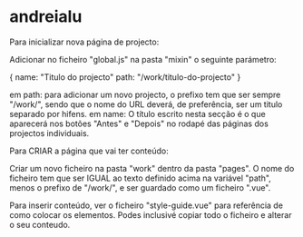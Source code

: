 # andreialu

Para inicializar nova página de projecto:

Adicionar no ficheiro "global.js" na pasta "mixin" o seguinte parámetro:

{
    name: "Titulo do projecto"
    path: "/work/titulo-do-projecto"
}

em path: para adicionar um novo projecto, o prefixo tem que ser sempre "/work/", sendo que o nome do URL deverá, de preferência, ser um titulo separado por hifens.
em name: O título escrito nesta secção é o que aparecerá nos botões "Antes" e "Depois" no rodapé das páginas dos projectos individuais.

Para CRIAR a página que vai ter conteúdo:

Criar um novo ficheiro na pasta "work" dentro da pasta "pages". O nome do ficheiro tem que ser IGUAL ao texto definido acima na variável "path", menos o prefixo de "/work/", e ser guardado como um ficheiro ".vue".

Para inserir conteúdo, ver o ficheiro "style-guide.vue" para referência de como colocar os elementos. Podes inclusivé copiar todo o ficheiro e alterar o seu conteudo.